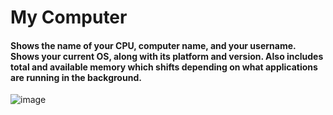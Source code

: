 # My Computer
#### Shows the name of your CPU, computer name, and your username. Shows your current OS, along with its platform and version. Also includes total and available memory which shifts depending on what applications are running in the background. 
![image](https://github.com/user-attachments/assets/3a8f3de0-38ea-43ef-8f7d-2add0ba8397a)

